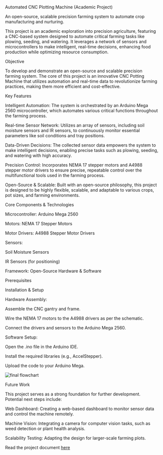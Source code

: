 Automated CNC Plotting Machine (Academic Project)

An open-source, scalable precision farming system to automate crop manufacturing and nurturing.

This project is an academic exploration into precision agriculture, featuring a CNC-based system designed to automate critical farming tasks like plowing, seeding, and watering. It leverages a network of sensors and microcontrollers to make intelligent, real-time decisions, enhancing food production while optimizing resource consumption.

Objective

To develop and demonstrate an open-source and scalable precision farming system. The core of this project is an innovative CNC Potting Machine that utilizes automation and real-time data to revolutionize farming practices, making them more efficient and cost-effective.

Key Features

Intelligent Automation: The system is orchestrated by an Arduino Mega 2560 microcontroller, which automates various critical functions throughout the farming process.

Real-time Sensor Network: Utilizes an array of sensors, including soil moisture sensors and IR sensors, to continuously monitor essential parameters like soil conditions and tray positions.

Data-Driven Decisions: The collected sensor data empowers the system to make intelligent decisions, enabling precise tasks such as plowing, seeding, and watering with high accuracy.

Precision Control: Incorporates NEMA 17 stepper motors and A4988 stepper motor drivers to ensure precise, repeatable control over the multifunctional tools used in the farming process.

Open-Source & Scalable: Built with an open-source philosophy, this project is designed to be highly flexible, scalable, and adaptable to various crops, pot sizes, and farming environments.

Core Components & Technologies

Microcontroller: Arduino Mega 2560

Motors: NEMA 17 Stepper Motors

Motor Drivers: A4988 Stepper Motor Drivers

Sensors:

Soil Moisture Sensors

IR Sensors (for positioning)

Framework: Open-Source Hardware & Software



Prerequisites

Installation & Setup

Hardware Assembly:

Assemble the CNC gantry and frame.

Wire the NEMA 17 motors to the A4988 drivers as per the schematic.

Connect the drivers and sensors to the Arduino Mega 2560.

Software Setup:

Open the .ino file in the Arduino IDE.

Install the required libraries (e.g., AccelStepper).

Upload the code to your Arduino Mega.

![final flowchart](https://github.com/user-attachments/assets/7aa392e9-0e8b-43eb-8d5e-b6102c8905f2)

Future Work

This project serves as a strong foundation for further development. Potential next steps include:

Web Dashboard: Creating a web-based dashboard to monitor sensor data and control the machine remotely.

Machine Vision: Integrating a camera for computer vision tasks, such as weed detection or plant health analysis.

Scalability Testing: Adapting the design for larger-scale farming plots.

Read the project document [here](https://github.com/ujwalwag/Automated-CNC-Plotting-Machine/blob/main/final.doc)
